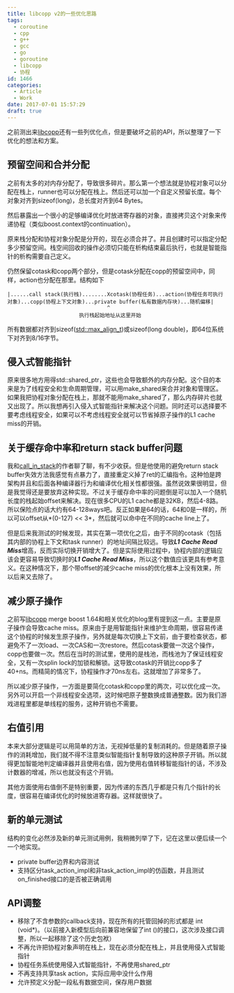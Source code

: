 ```yaml
---
title: libcopp v2的一些优化思路
tags:
  - coroutine
  - cpp
  - g++
  - gcc
  - go
  - goroutine
  - libcopp
  - 协程
id: 1466
categories:
  - Article
  - Work
date: 2017-07-01 15:57:29
draft: true
---
```


之前测出来[libcopp][1]还有一些列优化点，但是要破坏之前的API，所以整理了一下优化的想法和方案。

## 预留空间和合并分配

之前有太多的对内存分配了，导致很多碎片。那么第一个想法就是协程对象可以分配在栈上，runner也可以分配在栈上。然后还可以加一个自定义预留长度。每个对象对齐到sizeof(long)，总长度对齐到64 Bytes。

然后暴露出一个很小的足够编译优化时放进寄存器的对象，直接拷贝这个对象来传递协程（类似boost.context的continuation）。



原来栈分配和协程对象分配是分开的，现在必须合并了。并且创建时可以指定分配多少预留空间。栈空间回收的操作必须切只能在析构结束最后执行，也就是智能指针的析构需要自己定义。

仍然保留cotask和copp两个部分，但是cotask分配在copp的预留空间中，同样，action也分配在那里。结构如下

```
|......call stack(执行栈)........Xcotask(协程任务)...action(协程任务可执行对象)...copp(协程上下文对象)...private buffer(私有数据内存块)...随机偏移|
                                ^
                       执行栈起始地址从这里开始
```

所有数据都对齐到sizeof([std::max_align_t](//en.cppreference.com/w/cpp/types/max_align_t))或sizeof(long double)，即64位系统下对齐到8/16字节。



## 侵入式智能指针

原来很多地方用得std::shared_ptr，这些也会导致额外的内存分配。这个目的本来是为了线程安全和生命周期管理，可以用make_shared来合并对象和管理区。如果我把协程对象分配在栈上，那就不能用make_shared了，那么内存碎片也就又出现了。所以我想再引入侵入式智能指针来解决这个问题。同时还可以选择要不要考虑线程安全，如果可以不考虑线程安全就可以节省掉原子操作的L1 cache miss的开销。

## 关于缓存命中率和return stack buffer问题

我和[call_in_stack][2]的作者聊了聊，有不少收获。但是他使用的避免return stack buffer失效方法我感觉有点暴力了，直接重定义掉了ret的汇编指令。这种怕是跨架构并且和后面各种编译器行为和编译优化相关性都很强。虽然说效果很明显，但是我觉得还是要放弃这种实现。不过关于缓存命中率的问题倒是可以加入一个随机长度的栈起始offset来解决。现在很多CPU的L1 cache都是32KB，然后4-8路。所以保险点的话大约有64-128ways吧。反正如果是64的话，64和0是一样的，所以可以offset从*(0-127) << 3*，然后就可以命中在不同的cache line上了。

但是后来我测试的时候发现，其实在第一项优化之后，由于不同的cotask（包括其内部的协程上下文和task runner）的地址间隔比较远。导致***L1 Cache Read Miss***增高，反而实际切换开销增大了。但是实际使用过程中，协程内部的逻辑应该会更容易导致切换时的***L1 Cache Read Miss***，所以这个数值应该更具有参考意义。在这种情况下，那个带offset的减少cache miss的优化根本上没有效果，所以后来又去除了。

## 减少原子操作

之前写[libcopp][1] merge boost 1.64和相关优化的blog里有提到这一点。主要是原子操作会导致cache miss。原来由于是用智能指针来维护生命周期，很容易传递这个协程的时候发生原子操作，另外就是每次切换上下文前，由于要检查状态，都避免不了一次load、一次CAS和一次restore。然后cotask要做一次这个操作，copp也要做一次。然后在当时的测试里，使用的是栈池，而栈池为了保证线程安全，又有一次splin lock的加锁和解锁。这导致cotask的开销比copp多了40+ns。而精简的情况下，协程操作才70ns左右。这就增加了非常多了。

所以减少原子操作，一方面是要简化cotask和copp里的两次，可以优化成一次。另外可以开启一个非线程安全选项，这时候吧原子整数换成普通整数。因为我们游戏进程里都是单线程的服务，这种开销也不需要。

## 右值引用

本来大部分逻辑是可以用简单的方法，无视掉低量的复制消耗的。但是随着原子操作的消耗增加，我们就不得不注意类似智能指针复制导致的这种原子开销。所以就得更加智能地判定编译器并且使用右值，因为使用右值转移智能指针的话，不涉及计数器的增减，所以也就没有这个开销。

其他方面使用右值倒不是特别重要，因为传递的东西几乎都是只有几个指针的长度，很容易在编译优化的时候放进寄存器。这样就很快了。

## 新的单元测试

结构的变化必然涉及新的单元测试用例，我稍微列举了下，记在这里以便后续一个一个地实现。

+ private buffer边界和内容测试
+ 支持区分task_action_impl和非task_action_impl的仿函数，并且测试on_finished接口的是否被正确调用

## API调整

+ 移除了不含参数的callback支持，现在所有的托管回掉的形式都是 int (void*)。（以前接入新模型后向前兼容地保留了int ()的接口，这次涉及接口调整，所以一起移除了这个历史包袱）
+ 不再允许把协程对象声明在栈上，现在必须分配在栈上，并且使用侵入式智能指针
+ 协程任务系统使用侵入式智能指针，不再使用shared_ptr
+ 不再支持共享task action，实际应用中没什么作用
+ 允许预定义分配一段私有数据空间，保存用户数据


[1]: https://github.com/owt5008137/libcopp
[2]: https://github.com/yuanzhubi/call_in_stack